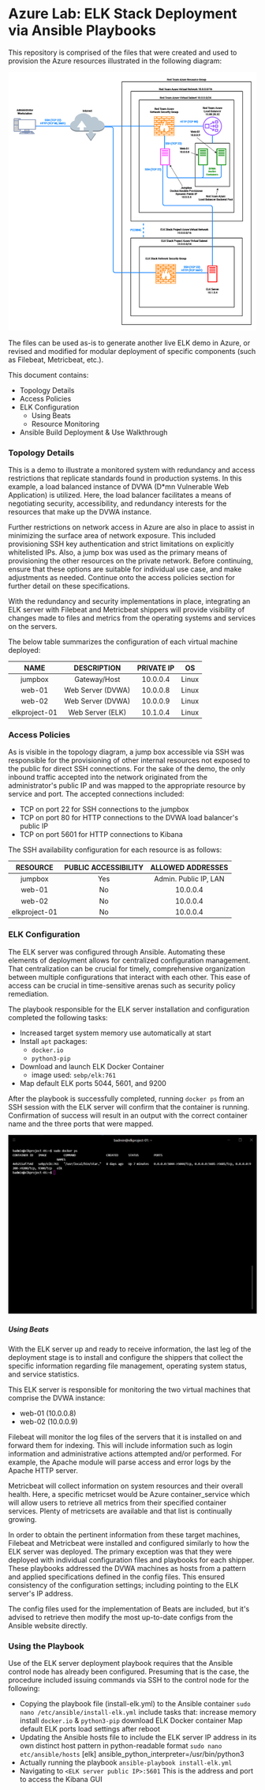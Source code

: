 # Azure Lab: ELK Stack Deployment via Ansible Playbooks

This repository is comprised of the files that were created and used to provision the Azure resources illustrated in the following diagram:

![](images/network_topology.png)

The files can be used as-is to generate another live ELK demo in Azure, or revised and modified for modular deployment of specific components (such as Filebeat, Metricbeat, etc.).

This document contains:
- Topology Details
- Access Policies
- ELK Configuration
    - Using Beats
    - Resource Monitoring
- Ansible Build Deployment & Use Walkthrough

### Topology Details

This is a demo to illustrate a monitored system with redundancy and access restrictions that replicate standards found in production systems. In this example, a load balanced instance of DVWA (D*mn Vulnerable Web Application) is utilized. Here, the load balancer facilitates a means of negotiating security, accessibility, and redundancy interests for the resources that make up the DVWA instance.

Further restrictions on network access in Azure are also in place to assist in minimizing the surface area of network exposure. This included provisioning SSH key authentication and strict limitations on explicitly whitelisted IPs. Also, a jump box was used as the primary means of provisioning the other resources on the private network. Before continuing, ensure that these options are suitable for individual use case, and make adjustments as needed. Continue onto the access policies section for further detail on these specifications.

With the redundancy and security implementations in place, integrating an ELK server with Filebeat and Metricbeat shippers will provide visibility of changes made to files and metrics from the operating systems and services on the servers.

The below table summarizes the configuration of each virtual machine deployed:

|      NAME     |    DESCRIPTION    | PRIVATE IP |   OS  |
|:-------------:|:-----------------:|:----------:|:-----:|
|    jumpbox    |    Gateway/Host   |  10.0.0.4  | Linux |
|     web-01    | Web Server (DVWA) |  10.0.0.8  | Linux |
|     web-02    | Web Server (DVWA) |  10.0.0.9  | Linux |
| elkproject-01 |  Web Server (ELK) |  10.1.0.4  | Linux |

### Access Policies

As is visible in the topology diagram, a jump box accessible via SSH was responsible for the provisioning of other internal resources not exposed to the public for direct SSH connections. For the sake of the demo, the only inbound traffic accepted into the network originated from the administrator's public IP and was mapped to the appropriate resource by service and port. The accepted connections included:

- TCP on port 22 for SSH connections to the jumpbox
- TCP on port 80 for HTTP connections to the DVWA load balancer's public IP
- TCP on port 5601 for HTTP connections to Kibana

The SSH availability configuration for each resource is as follows:

|    RESOURCE   | PUBLIC ACCESSIBILITY |   ALLOWED ADDRESSES   |
|:-------------:|:--------------------:|:---------------------:|
|    jumpbox    |          Yes         | Admin. Public IP, LAN |
|     web-01    |          No          |        10.0.0.4       |
|     web-02    |          No          |        10.0.0.4       |
| elkproject-01 |          No          |        10.0.0.4       |

### ELK Configuration

The ELK server was configured through Ansible. Automating these elements of deployment allows for centralized configuration management. That centralization can be crucial for timely, comprehensive organization between multiple configurations that interact with each other. This ease of access can be crucial in time-sensitive arenas such as security policy remediation.

The playbook responsible for the ELK server installation and configuration completed the following tasks:

- Increased target system memory use automatically at start
- Install `apt` packages:
  - `docker.io`
  - `python3-pip`
- Download and launch ELK Docker Container
  - image used: `sebp/elk:761`
- Map default ELK ports 5044, 5601, and 9200

After the playbook is successfully completed, running `docker ps` from an SSH session with the ELK server will confirm that the container is running. Confirmation of success will result in an output with the correct container name and the three ports that were mapped.

![](images/elkproject-01_sudo_docker_ps_output.png)

##### Using Beats

With the ELK server up and ready to receive information, the last leg of the deployment stage is to install and configure the shippers that collect the specific information regarding file management, operating system status, and service statistics.

This ELK server is responsible for monitoring the two virtual machines that comprise the DVWA instance:

- web-01 (10.0.0.8)
- web-02 (10.0.0.9)

Filebeat will monitor the log files of the servers that it is installed on and forward them for indexing. This will include information such as login information and administrative actions attempted and/or performed. For example, the Apache module will parse access and error logs by the Apache HTTP server.

Metricbeat will collect information on system resources and their overall health. Here, a specific metricset would be Azure container_service which will allow users to retrieve all metrics from their specified container services. Plenty of metricsets are available and that list is continually growing.

In order to obtain the pertinent information from these target machines, Filebeat and Metricbeat were installed and configured similarly to how the ELK server was deployed. The primary exception was that they were deployed with individual configuration files and playbooks for each shipper. These playbooks addressed the DVWA machines as hosts from a pattern and applied specifications defined in the config files. This ensured consistency of the configuration settings; including pointing to the ELK server's IP address.

The config files used for the implementation of Beats are included, but it's advised to retrieve then modify the most up-to-date configs from the Ansible website directly.

### Using the Playbook

Use of the ELK server deployment playbook requires that the Ansible control node has already been configured. Presuming that is the case, the procedure included issuing commands via SSH to the control node for the following:

- Copying the playbook file (install-elk.yml) to the Ansible container
  `sudo nano /etc/ansible/install-elk.yml`
  include tasks that:
  increase memory
  install `docker.io` & `python3-pip`
  download ELK Docker container
  Map default ELK ports
  load settings after reboot
- Updating the Ansible hosts file to include the ELK server IP address in its own distinct host pattern in python-readable format
  `sudo nano etc/ansible/hosts`
  [elk]
  <ELK server IP> ansible_python_interpreter=/usr/bin/python3
- Actually running the playbook
  `ansible-playbook install-elk.yml`
- Navigating to `<ELK server public IP>:5601`
  This is the address and port to access the Kibana GUI
